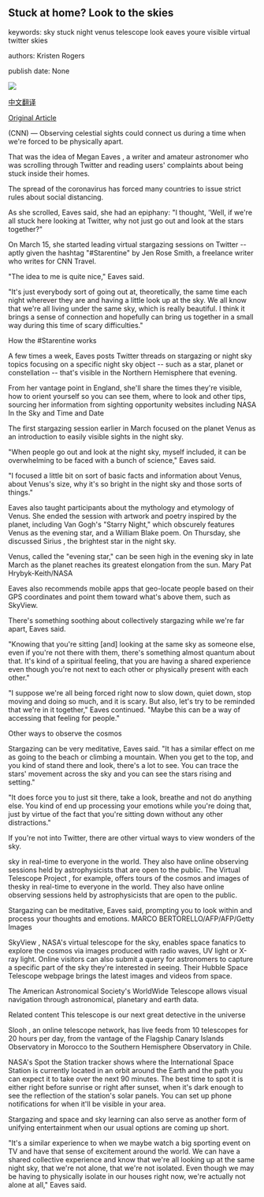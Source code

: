 ## Stuck at home? Look to the skies

keywords: sky stuck night venus telescope look eaves youre visible virtual twitter skies

authors: Kristen Rogers

publish date: None

![](https://cdn.cnn.com/cnnnext/dam/assets/200316165807-01-stargazing-file-super-tease.jpg)

[中文翻译](Stuck%20at%20home%3F%20Look%20to%20the%20skies_zh.md)

[Original Article](https://edition.cnn.com/travel/article/stargazing-quarantine-sessions-scn-wellness/index.html)

(CNN) — Observing celestial sights could connect us during a time when we're forced to be physically apart.

That was the idea of Megan Eaves , a writer and amateur astronomer who was scrolling through Twitter and reading users' complaints about being stuck inside their homes.

The spread of the coronavirus has forced many countries to issue strict rules about social distancing.

As she scrolled, Eaves said, she had an epiphany: "I thought, 'Well, if we're all stuck here looking at Twitter, why not just go out and look at the stars together?"

On March 15, she started leading virtual stargazing sessions on Twitter -- aptly given the hashtag "\#Starentine" by Jen Rose Smith, a freelance writer who writes for CNN Travel.

"The idea to me is quite nice," Eaves said.

"It's just everybody sort of going out at, theoretically, the same time each night wherever they are and having a little look up at the sky. We all know that we're all living under the same sky, which is really beautiful. I think it brings a sense of connection and hopefully can bring us together in a small way during this time of scary difficulties."

How the \#Starentine works

A few times a week, Eaves posts Twitter threads on stargazing or night sky topics focusing on a specific night sky object -- such as a star, planet or constellation -- that's visible in the Northern Hemisphere that evening.

From her vantage point in England, she'll share the times they're visible, how to orient yourself so you can see them, where to look and other tips, sourcing her information from sighting opportunity websites including NASA In the Sky and Time and Date

The first stargazing session earlier in March focused on the planet Venus as an introduction to easily visible sights in the night sky.

"When people go out and look at the night sky, myself included, it can be overwhelming to be faced with a bunch of science," Eaves said.

"I focused a little bit on sort of basic facts and information about Venus, about Venus's size, why it's so bright in the night sky and those sorts of things."

Eaves also taught participants about the mythology and etymology of Venus. She ended the session with artwork and poetry inspired by the planet, including Van Gogh's "Starry Night," which obscurely features Venus as the evening star, and a William Blake poem. On Thursday, she discussed Sirius , the brightest star in the night sky.

Venus, called the "evening star," can be seen high in the evening sky in late March as the planet reaches its greatest elongation from the sun. Mary Pat Hrybyk-Keith/NASA

Eaves also recommends mobile apps that geo-locate people based on their GPS coordinates and point them toward what's above them, such as SkyView.

There's something soothing about collectively stargazing while we're far apart, Eaves said.

"Knowing that you're sitting [and] looking at the same sky as someone else, even if you're not there with them, there's something almost quantum about that. It's kind of a spiritual feeling, that you are having a shared experience even though you're not next to each other or physically present with each other."

"I suppose we're all being forced right now to slow down, quiet down, stop moving and doing so much, and it is scary. But also, let's try to be reminded that we're in it together," Eaves continued. "Maybe this can be a way of accessing that feeling for people."

Other ways to observe the cosmos

Stargazing can be very meditative, Eaves said. "It has a similar effect on me as going to the beach or climbing a mountain. When you get to the top, and you kind of stand there and look, there's a lot to see. You can trace the stars' movement across the sky and you can see the stars rising and setting."

"It does force you to just sit there, take a look, breathe and not do anything else. You kind of end up processing your emotions while you're doing that, just by virtue of the fact that you're sitting down without any other distractions."

If you're not into Twitter, there are other virtual ways to view wonders of the sky.

sky in real-time to everyone in the world. They also have online observing sessions held by astrophysicists that are open to the public. The Virtual Telescope Project , for example, offers tours of the cosmos and images of thesky in real-time to everyone in the world. They also have online observing sessions held by astrophysicists that are open to the public.

Stargazing can be meditative, Eaves said, prompting you to look within and process your thoughts and emotions. MARCO BERTORELLO/AFP/AFP/Getty Images

SkyView , NASA's virtual telescope for the sky, enables space fanatics to explore the cosmos via images produced with radio waves, UV light or X-ray light. Online visitors can also submit a query for astronomers to capture a specific part of the sky they're interested in seeing. Their Hubble Space Telescope webpage brings the latest images and videos from space.

The American Astronomical Society's WorldWide Telescope allows visual navigation through astronomical, planetary and earth data.

Related content This telescope is our next great detective in the universe

Slooh , an online telescope network, has live feeds from 10 telescopes for 20 hours per day, from the vantage of the Flagship Canary Islands Observatory in Morocco to the Southern Hemisphere Observatory in Chile.

NASA's Spot the Station tracker shows where the International Space Station is currently located in an orbit around the Earth and the path you can expect it to take over the next 90 minutes. The best time to spot it is either right before sunrise or right after sunset, when it's dark enough to see the reflection of the station's solar panels. You can set up phone notifications for when it'll be visible in your area.

Stargazing and space and sky learning can also serve as another form of unifying entertainment when our usual options are coming up short.

"It's a similar experience to when we maybe watch a big sporting event on TV and have that sense of excitement around the world. We can have a shared collective experience and know that we're all looking up at the same night sky, that we're not alone, that we're not isolated. Even though we may be having to physically isolate in our houses right now, we're actually not alone at all," Eaves said.